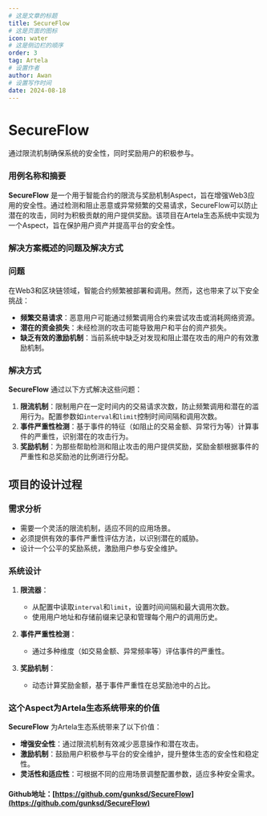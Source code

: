 ```yaml
---
# 这是文章的标题
title: SecureFlow
# 这是页面的图标
icon: water
# 这是侧边栏的顺序
order: 3
tag: Artela
# 设置作者
author: Awan
# 设置写作时间
date: 2024-08-18
---
```

# SecureFlow
通过限流机制确保系统的安全性，同时奖励用户的积极参与。
### 用例名称和摘要

**SecureFlow** 是一个用于智能合约的限流与奖励机制Aspect，旨在增强Web3应用的安全性。通过检测和阻止恶意或异常频繁的交易请求，SecureFlow可以防止潜在的攻击，同时为积极贡献的用户提供奖励。该项目在Artela生态系统中实现为一个Aspect，旨在保护用户资产并提高平台的安全性。

### 解决方案概述的问题及解决方式

### 问题

在Web3和区块链领域，智能合约频繁被部署和调用。然而，这也带来了以下安全挑战：
- **频繁交易请求**：恶意用户可能通过频繁调用合约来尝试攻击或消耗网络资源。
- **潜在的资金损失**：未经检测的攻击可能导致用户和平台的资产损失。
- **缺乏有效的激励机制**：当前系统中缺乏对发现和阻止潜在攻击的用户的有效激励机制。

### 解决方式

**SecureFlow** 通过以下方式解决这些问题：
1. **限流机制**：限制用户在一定时间内的交易请求次数，防止频繁调用和潜在的滥用行为。配置参数如`interval`和`limit`控制时间间隔和调用次数。
2. **事件严重性检测**：基于事件的特征（如阻止的交易金额、异常行为等）计算事件的严重性，识别潜在的攻击行为。
3. **奖励机制**：为那些帮助检测和阻止攻击的用户提供奖励，奖励金额根据事件的严重性和总奖励池的比例进行分配。

## 项目的设计过程

### 需求分析

- 需要一个灵活的限流机制，适应不同的应用场景。
- 必须提供有效的事件严重性评估方法，以识别潜在的威胁。
- 设计一个公平的奖励系统，激励用户参与安全维护。

### 系统设计

1. **限流器**：
   - 从配置中读取`interval`和`limit`，设置时间间隔和最大调用次数。
   - 使用用户地址和存储前缀来记录和管理每个用户的调用历史。

2. **事件严重性检测**：
   - 通过多种维度（如交易金额、异常频率等）评估事件的严重性。

3. **奖励机制**：
   - 动态计算奖励金额，基于事件严重性在总奖励池中的占比。

### 这个Aspect为Artela生态系统带来的价值

**SecureFlow** 为Artela生态系统带来了以下价值：
- **增强安全性**：通过限流机制有效减少恶意操作和潜在攻击。
- **激励机制**：鼓励用户积极参与平台的安全维护，提升整体生态的安全性和稳定性。
- **灵活性和适应性**：可根据不同的应用场景调整配置参数，适应多种安全需求。

#### Github地址：[https://github.com/gunksd/SecureFlow](https://github.com/gunksd/SecureFlow)